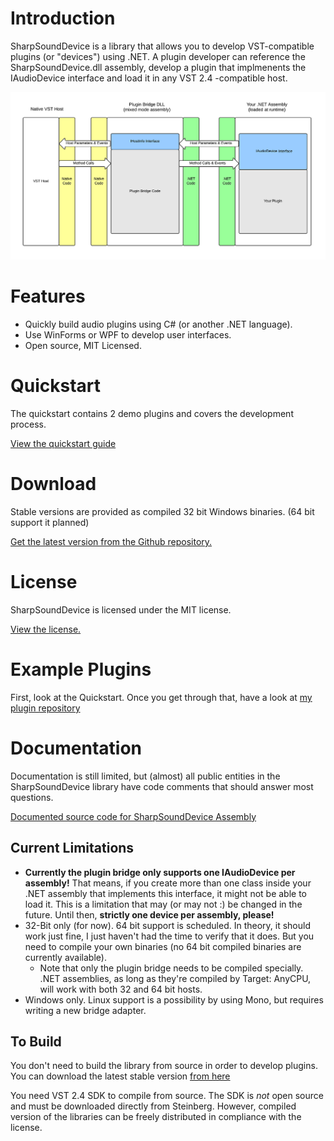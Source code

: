 # Introduction

SharpSoundDevice is a library that allows you to develop VST-compatible plugins (or "devices") using .NET. A plugin developer can reference the SharpSoundDevice.dll assembly, develop a plugin that implmenents the IAudioDevice interface and load it in any VST 2.4 -compatible host.

![](img/Flow_small.png)

# Features

* Quickly build audio plugins using C# (or another .NET language).
* Use WinForms or WPF to develop user interfaces.
* Open source, MIT Licensed.

# Quickstart

The quickstart contains 2 demo plugins and covers the development process.

[View the quickstart guide](/Quickstart.md)

# Download

Stable versions are provided as compiled 32 bit Windows binaries. (64 bit support it planned)

[Get the latest version from the Github repository.](../../tree/master/Builds)

# License

SharpSoundDevice is licensed under the MIT license.

[View the license.](/license.txt)

# Example Plugins

First, look at the Quickstart. Once you get through that, have a look at [my plugin repository](https://github.com/ValdemarOrn/SharpSoundPlugins)

# Documentation

Documentation is still limited, but (almost) all public entities in the SharpSoundDevice library have code comments that should answer most questions.

[Documented source code for SharpSoundDevice Assembly](../../tree/master/SharpSoundDevice)

## Current Limitations

* **Currently the plugin bridge only supports one IAudioDevice per assembly!** That means, if you create more than one class inside your .NET assembly that implements this interface, it might not be able to load it. This is a limitation that may (or may not :) be changed in the future. Until then, **strictly one device per assembly, please!**
* 32-Bit only (for now). 64 bit support is scheduled. In theory, it should work just fine, I just haven't had the time to verify that it does. But you need to compile your own binaries (no 64 bit compiled binaries are currently available).
	* Note that only the plugin bridge needs to be compiled specially. .NET assemblies, as long as they're compiled by Target: AnyCPU, will work with both 32 and 64 bit hosts.
* Windows only. Linux support is a possibility by using Mono, but requires writing a new bridge adapter.

## To Build

You don't need to build the library from source in order to develop plugins. You can download the latest stable version [from here](../../tree/master/Builds)

You need VST 2.4 SDK to compile from source. The SDK is *not* open source and must be downloaded directly from Steinberg. However, compiled version of the libraries can be freely distributed in compliance with the license.